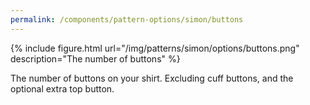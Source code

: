 ```yaml
---
permalink: /components/pattern-options/simon/buttons
---
```

{% include figure.html url="/img/patterns/simon/options/buttons.png" description="The number of buttons" %}

The number of buttons on your shirt. Excluding cuff buttons, and the optional extra top button.

